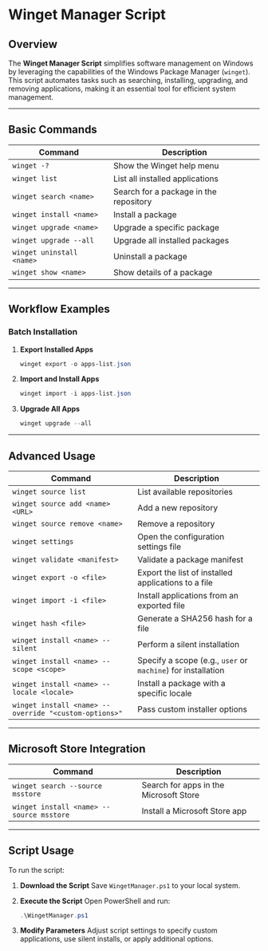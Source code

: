 # Winget Manager Script

## Overview

The **Winget Manager Script** simplifies software management on Windows by leveraging the capabilities of the Windows Package Manager (`winget`). This script automates tasks such as searching, installing, upgrading, and removing applications, making it an essential tool for efficient system management.

---

## Basic Commands

| Command | Description |
| --- | --- |
| `winget -?` | Show the Winget help menu |
| `winget list` | List all installed applications |
| `winget search <name>` | Search for a package in the repository |
| `winget install <name>` | Install a package |
| `winget upgrade <name>` | Upgrade a specific package |
| `winget upgrade --all` | Upgrade all installed packages |
| `winget uninstall <name>` | Uninstall a package |
| `winget show <name>` | Show details of a package |

---

## Workflow Examples

### Batch Installation

1. **Export Installed Apps**
   ```powershell
   winget export -o apps-list.json
   ```

2. **Import and Install Apps**
   ```powershell
   winget import -i apps-list.json
   ```

3. **Upgrade All Apps**
   ```powershell
   winget upgrade --all
   ```

---

## Advanced Usage

| Command | Description |
| --- | --- |
| `winget source list` | List available repositories |
| `winget source add <name> <URL>` | Add a new repository |
| `winget source remove <name>` | Remove a repository |
| `winget settings` | Open the configuration settings file |
| `winget validate <manifest>` | Validate a package manifest |
| `winget export -o <file>` | Export the list of installed applications to a file |
| `winget import -i <file>` | Install applications from an exported file |
| `winget hash <file>` | Generate a SHA256 hash for a file |
| `winget install <name> --silent` | Perform a silent installation |
| `winget install <name> --scope <scope>` | Specify a scope (e.g., `user` or `machine`) for installation |
| `winget install <name> --locale <locale>` | Install a package with a specific locale |
| `winget install <name> --override "<custom-options>"` | Pass custom installer options |

---

## Microsoft Store Integration

| Command | Description |
| --- | --- |
| `winget search --source msstore` | Search for apps in the Microsoft Store |
| `winget install <name> --source msstore` | Install a Microsoft Store app |

---

## Script Usage

To run the script:

1. **Download the Script**
   Save `WingetManager.ps1` to your local system.

2. **Execute the Script**
   Open PowerShell and run:
   ```powershell
   .\WingetManager.ps1
   ```

3. **Modify Parameters**
   Adjust script settings to specify custom applications, use silent installs, or apply additional options.
